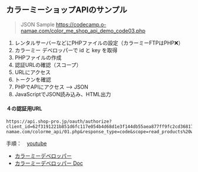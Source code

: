 ## カラーミーショップAPIのサンプル

> JSON Sample https://codecamp.o-namae.com/color_me_shop_api_demo_code03.php

1. レンタルサーバーなどにPHPファイルの設定（カラーミーFTPはPHP❌）
2. カラーミー デベロッパーで id と key を取得
3. PHPファイルの作成
4. 認証URLの確認（スコープ）
5. URLにアクセス  
6. トークンを確認
7. PHPでAPIにアクセス --> JSON
8. JavaScriptでJSON読み込み、HTML出力


#### ４の認証用URL

```
https://api.shop-pro.jp/oauth/authorize?client_id=62f3191221b851d6fc117e054b4d68d1e3f144db55aea877ff9fc2cd36817ad5&redirect_uri=https://codecamp.o-namae.com/colorme_api/01.php&response_type=code&scope=read_products%20write_products%20read_sales
```

手順：　[youtube](https://youtu.be/vLUBe7RnhA0)

+ [カラーミーデベロッパー](https://developer.shop-pro.jp/my)
+ [カラーミーデベロッパー Doc](https://developer.shop-pro.jp/my)


